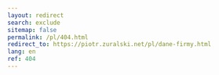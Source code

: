 ```yaml
---
layout: redirect
search: exclude
sitemap: false
permalink: /pl/404.html
redirect_to: https://piotr.zuralski.net/pl/dane-firmy.html
lang: en
ref: 404
---
```

